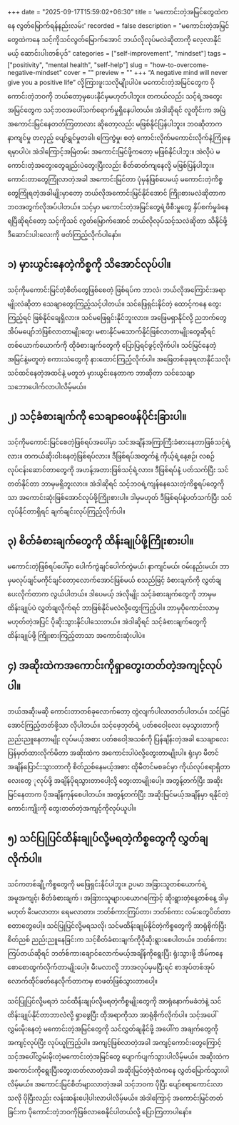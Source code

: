 +++
date = "2025-09-17T15:59:02+06:30"
title = 'မကောင်းတဲ့အမြင်တွေထဲကနေ လွတ်မြောက်ရန်နည်းလမ်း'
recorded = false
description = "မကောင်းတဲ့အမြင်တွေထဲကနေ သင့်ကိုသင်လွတ်မြောက်အောင် ဘယ်လိုလုပ်မလဲဆိုတာကို လေ့လာနိုင်မယ့် ဆောင်းပါးတစ်ပုဒ်"
categories = ["self-improvement", "mindset"]
tags = ["positivity", "mental health", "self-help"]
slug = "how-to-overcome-negative-mindset"
cover = ""
preview = ""
+++
“A negative mind will never give you a positive life” လို့ကြားဖူးသလိုမျိုးပါပဲ။ မကောင်းတဲ့အမြင်တွေက ပိုကောင်းတဲ့ဘဝကို ဘယ်တော့မှပေးနိုင်မှမဟုတ်ပါဘူး။ တကယ်လည်း သင့်ရဲ့အတွေးအမြင်တွေက သင့်ဘဝအပေါ်သက်ရောက်မှုရှိနေပါတယ်။ အဲဒါဆိုရင် လူတိုင်းက အမြဲအကောင်းမြင်နေတတ်ကြတာလား ဆိုတော့လည်း မဖြစ်နိုင်ပြန်ပါဘူး။ ဘဝဆိုတာက နာကျင်မှု တလှည့် ပျော်ရွှင်မှုတခါ၊ ကြေကွဲမှု၊ စတဲ့ ကောင်းလိုက်မကောင်းလိုက်နဲ့ကြုံနေရမှာပါပဲ၊ အဲဒါကြောင့်အမြဲတမ်း အကောင်းမြင်ဖို့ကတော့ မဖြစ်နိုင်ပါဘူး။ အဲလိုပဲ မကောင်းတဲ့အတွေးတွေချည်းပဲတွေးပြီးလည်း စိတ်ဓာတ်ကျနေလို့ မဖြစ်ပြန်ပါဘူး။ ကောင်းတာတွေကြုံလာတဲ့အခါ အကောင်းမြင်တာ ပုံမှန်ဖြစ်ပေမယ့် မကောင်းတဲ့ကိစ္စတွေကြုံရတဲ့အခါမျိုးမှာတော့ ဘယ်လိုအကောင်းမြင်နိုင်အောင် ကြိုးစားမလဲဆိုတာက ဘဝအတွက်လိုအပ်ပါတယ်။ သင့်မှာ မကောင်းတဲ့အမြင်တွေရဲ့ဖိစီးမှုတွေ နှိပ်စက်မှုခံနေရပြီဆိုရင်တော့ သင့်ကိုသင် လွတ်မြောက်အောင် ဘယ်လိုလုပ်သင့်သလဲဆိုတာ သိနိုင်ဖို့ ဒီဆောင်းပါးလေးကို ဖတ်ကြည့်လိုက်ပါနော်။

## ၁) မှားယွင်းနေတဲ့ကိစ္စကို သိအောင်လုပ်ပါ။
သင့်ကိုမကောင်းမြင်တဲ့စိတ်တွေဖြစ်စေတဲ့ ဖြစ်ရပ်က ဘာလဲ၊ ဘယ်လိုအကြောင်းအရာမျိုးလဲဆိုတာ သေချာတွေးကြည့်သင့်ပါတယ်။ သင်ဖြေရှင်းနိုင်တဲ့ ထောင့်ကနေ တွေးကြည့်ရင် ဖြစ်နိုင်ချေရှိလား။ သင်မဖြေရှင်းနိုင်ဘူးလား။ အဖြေမရှာနိုင်လို့ ညဘက်တွေအိပ်မပျော်ဘဲဖြစ်လာတာမျိုးတွေ၊ မစားနိုင်မသောက်နိုင်ဖြစ်လာတာမျိုးတွေဆိုရင် တစ်ယောက်ယောက်ကို ထိုခံစားချက်တွေကို ပြောပြရင်ဖွင့်လိုက်ပါ။ သင်မြင်နေတဲ့အမြင်နဲ့မတူတဲ့ စကားသံတွေကို နားထောင်ကြည့်လိုက်ပါ။ အဖြေတစ်ခုခုရလာနိုင်သလို၊ သင်ထင်နေတဲ့အထင်နဲ့ မတူဘဲ မှားယွင်းနေတာက ဘာဆိုတာ သင်သေချာသဘောပေါက်လာပါလိမ့်မယ်။

## ၂) သင့်ခံစားချက်ကို သေချာဝေဖန်ပိုင်းခြားပါ။
သင့်ကိုမကောင်းမြင်စေတဲ့ဖြစ်ရပ်အပေါ်မှာ သင်အချိန်အကြာကြီးခံစားနေတာဖြစ်သင့်ရဲ့လား။ တကယ်ဆိုးဝါးနေတဲ့ဖြစ်ရပ်လား။ ဒီဖြစ်ရပ်အတွက်နဲ့ ကိုယ့်ရဲ့နေ့စဉ်၊ လစဉ်လုပ်ငန်းဆောင်တာတွေကို အဟန့်အတားဖြစ်သင့်ရဲ့လား။ ဒီဖြစ်ရပ်နဲ့ ပတ်သက်ပြီး သင်တတ်နိုင်တာ ဘာမှမရှိဘူးလား။ အဲဒါဆိုရင် သင့်ဘဝရဲ့ကျန်နေသေးတဲ့ကိစ္စရပ်တွေကိုသာ အကောင်းဆုံးဖြစ်အောင်လုပ်ဖို့ကြိုးစားပါ။ ဒါမှမဟုတ် ဒီဖြစ်ရပ်နဲ့ပတ်သက်ပြီး သင်လုပ်နိုင်တာရှိရင် ချက်ချင်းလုပ်ကြည့်လိုက်ပါ။

## ၃) စိတ်ခံစားချက်တွေကို ထိန်းချုပ်ဖို့ကြိုးစားပါ။
မကောင်းတဲ့ဖြစ်ရပ်ပေါ်မှာ ပေါက်ကွဲချင်ပေါက်ကွဲမယ်၊ နာကျင်မယ်၊ ဝမ်းနည်းမယ်၊ ဘာမှမလုပ်ချင်မကိုင်ချင်တော့လောက်အောင်ဖြစ်မယ် စသည်ဖြင့် ခံစားချက်ကို လွှတ်ချပေးလိုက်တာက လွယ်ပါတယ်။ ဒါပေမယ့် အဲလိုမျိုး သင့်ခံစားချက်တွေကို ဘာမှမထိန်းချုပ်ပဲ လွှတ်ချလိုက်ရင် ဘာဖြစ်နိုင်မလဲလို့တွေးကြည့်ပါ။ ဘာမှပိုကောင်းလာမှမဟုတ်တဲ့အပြင် ပိုဆိုးသွားနိုင်ပါသေးတယ်။ အဲဒါဆိုရင် သင့်ခံစားချက်တွေကို ထိန်းချုပ်ဖို့ ကြိုးစားကြည့်တာသာ အကောင်းဆုံးပါပဲ။

## ၄) အဆိုးထဲကအကောင်းကိုရှာတွေးတတ်တဲ့အကျင့်လုပ်ပါ။
ဘယ်အဆိုးမဆို ကောင်းတာတစ်ခုလောက်တော့ တွဲလျက်ပါလာတတ်ပါတယ်။ သင်မြင်အောင်ကြည့်တတ်ဖို့သာ လိုပါတယ်။ သင့်ဖေ့ဘုတ်ရဲ့ ပတ်စဝေါ့လေး မေ့သွားတာကို ညည်းညူနေတာမျိုး လုပ်မယ့်အစား ပတ်စဝေါ့အသစ်ကို ပြန်ချိန်းတဲ့အခါ သေချာလေး ပြန်မှတ်ထားလိုက်မိတာ အဆိုးထဲက အကောင်းပါပဲလို့တွေးတာမျိုးပါ။ ရုံးမှာ မီတင်အချိန်ပြောင်းသွားတာကို စိတ်ညစ်နေမယ့်အစား ထိုမီတင်မစခင်မှာ ကိုယ်လုပ်စရာရှိတာလေးတွေ ုလုပ်ဖို့ အချိန်ပိုရသွားတာပေါ့လို့ တွေးတာမျိုးပေါ့။ အတွန့်တက်ပြီး အဆိုးမြင်နေတာက ပိုအချိန်ကုန်စေပါတယ်။ အတွန့်တက်ပြီး အဆိုးမြင်မယ့်အချိန်မှာ ရနိုင်တဲ့ကောင်းကျိုးကို တွေးတတ်တဲ့အကျင့်ကိုလုပ်ယူပါ။

## ၅) သင်ပြုပြင်ထိန်းချုပ်လို့မရတဲ့ကိစ္စတွေကို လွှတ်ချလိုက်ပါ။
သင်ကတစ်ချို့ကိစ္စတွေကို မဖြေရှင်းနိုင်ပါဘူး။ ဥပမာ အခြားသူတစ်ယောက်ရဲ့အမူအကျင့်၊ စိတ်ခံစားချက် ၊ အခြာားသူများပယောဂကြောင့် ဆိုးရွားတဲ့နေ့တစ်နေ့ ဒါမှမဟုတ် မီးမလာတာ၊ ရေမလာတာ၊ ဘတ်စ်ကားကြပ်တာ၊ ဘတ်စ်ကား လမ်းတွေပိတ်တာ စတာတွေပေါ့။ သင်ပြုပြင်လို့မရသလို၊ သင်မထိန်းချုပ်နိုင်တဲ့ကိစ္စတွေကို အာရုံစိုက်ပြီး စိတ်ညစ် ညည်းညူနေခြင်းက သင့်စိတ်ခံစားချက်ကိုပိုဆိုးရွားစေပါတယ်။ ဘတ်စ်ကား ကြပ်တယ်ဆိုရင် ဘတ်စ်ကားချောင်လောက်မယ့်အချိန်ကိုရွေးပြီး ရုံးသွားဖို့ အိမ်ကနေစောစောထွက်လိုက်တာမျိုးပေါ့။ မီးမလာလို့ ဘာအလုပ်မှမပြီးရင် စာအုပ်တစ်အုပ်လောက်ထိုင်ဖတ်နေလိုက်တာကမှ စာဖတ်ဖြစ်သွားတာပေါ့။

သင်ပြုပြင်လို့မရဘဲ သင်ထိန်းချုပ်လို့မရတဲ့ကိစ္စမျိုးတွေကို အာရုံနောက်မခံဘဲနဲ့ သင်ထိန်းချုပ်နိုင်တာဘာလဲလို့ ရှာဖွေပြီး ထိုအရာကိုသာ အာရုံစိုက်လိုက်ပါ။
သင့်အပေါ်လွှမ်းမိုးနေတဲ့ မကောင်းတဲ့အမြင်တွေကို သင်လွှတ်ချနိုင်ဖို့ အပေါ်က အချက်တွေကို အကျင့်လုပ်ပြီး လုပ်ယူကြည့်ပါ။ အကျင့်ဖြစ်လာတဲ့အခါ အကျင့်ကောင်းတွေကြောင့် သင့်အပေါ်လွှမ်းမိုးတဲ့မကောင်းတဲ့အမြင်တွေ ပျောက်ပျက်သွားပါလိမ့်မယ်။ အဆိုးထဲက အကောင်းကိုရွေးပြီးတွေးတတ်လာတဲ့အခါ အဆိုးမြင်တဲ့ဇုံထဲကနေ လွှတ်မြောက်သွားပါလိမ့်မယ်။ အကောင်းမြင်စိတ်များလာတဲ့အခါ သင့်ဘဝက ပိုပြီး ပျော်စရာကောင်းလာသလို ပိုပြီးလည်း လန်းဆန်းပေါ့ပါးလာပါလိမ့်မယ်။ အဲဒါကြောင့် အကောင်းမြင်တတ်ခြင်းက ပိုကောင်းတဲ့ဘဝကိုဖြစ်လာစေနိုင်ပါတယ်လို့ ပြောကြတာပါနော်။